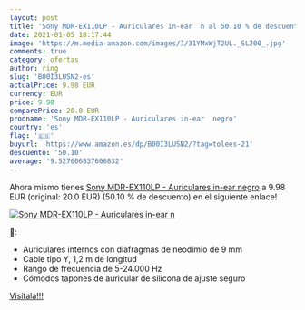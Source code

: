 ```yaml
---
layout: post
title: 'Sony MDR-EX110LP - Auriculares in-ear  n al 50.10 % de descuento'
date: 2021-01-05 18:17:44
image: 'https://m.media-amazon.com/images/I/31YMxWjT2UL._SL200_.jpg'
comments: true
category: ofertas
author: ring
slug: 'B00I3LUSN2-es'
actualPrice: 9.98 EUR
currency: EUR
price: 9.98
comparePrice: 20.0 EUR
prodname: 'Sony MDR-EX110LP - Auriculares in-ear  negro'
country: 'es'
flag: '🇪🇸'
buyurl: 'https://www.amazon.es/dp/B00I3LUSN2/?tag=tolees-21'
descuento: '50.10'
average: '9.527606837606832'
---
```


Ahora mismo tienes [Sony MDR-EX110LP - Auriculares in-ear  negro](https://www.amazon.es/dp/B00I3LUSN2/?tag=tolees-21) a 9.98 EUR (original: 20.0 EUR) (50.10 %  de descuento) en el siguiente enlace!

[![Sony MDR-EX110LP - Auriculares in-ear  n](https://m.media-amazon.com/images/I/31YMxWjT2UL._SL200_.jpg)](https://www.amazon.es/dp/B00I3LUSN2/?tag=tolees-21)

🔎:

- Auriculares internos con diafragmas de neodimio de 9 mm
- Cable tipo Y, 1,2 m de longitud
- Rango de frecuencia de 5-24.000 Hz
- Cómodos tapones de auricular de silicona de ajuste seguro

[Visítala!!!](https://www.amazon.es/dp/B00I3LUSN2/?tag=tolees-21)
